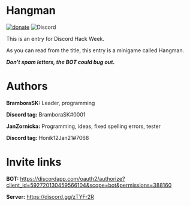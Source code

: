 # Hangman

[![donate](https://img.shields.io/badge/Donate-PayPal-green.svg)](https://paypal.me/BramboraSK)
![Discord](https://img.shields.io/discord/593810362294468608.svg)

This is an entry for Discord Hack Week.

As you can read from the title, this entry is a minigame called Hangman.

***Don't spam letters, the BOT could bug out.***

# Authors

**BramboraSK:** Leader, programming

**Discord tag:** BramboraSK#0001





**JanZornicka:** Programming, ideas, fixed spelling errors, tester

**Discord tag:** Honik12Jan21#7068

# Invite links

**BOT:** https://discordapp.com/oauth2/authorize?client_id=592720130459566104&scope=bot&permissions=388160

**Server:** https://discord.gg/zTYFr2R
